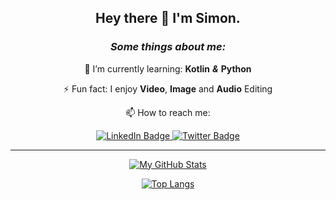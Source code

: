<div class = "Title" align = "center"
                  </div>
                  
## Hey there 👋 I'm Simon.

### ___Some things about me:___
 🌱 I’m currently learning: **Kotlin** ***&*** **Python**

 ⚡ Fun fact: I enjoy **Video**, **Image** and **Audio** Editing 

 📫 How to reach me:

  <div id="badges">
    <a href="https://www.linkedin.com/in/simonhickey-/">
    <img src="https://img.shields.io/badge/LinkedIn-blue?style=for-the-badge&logo=linkedin&logoColor=white" alt="LinkedIn Badge"/>
      </a>
 <a href="https://twitter.com/SimonHickDev">
  <img src="https://img.shields.io/badge/Twitter-blue?style=for-the-badge&logo=twitter&logoColor=white" alt="Twitter Badge"/>
      </a>
    </div>


______________________________________________

[![My GitHub Stats](https://github-readme-stats.vercel.app/api/?username=SimonHic&count_private=true&theme=monokai&showicons=true)]()

[![Top Langs](https://github-readme-stats-git-masterrstaa-rickstaa.vercel.app/api/top-langs/?username=SimonHic&theme=monokai)](https://github.com/SimonHic/github-readme-stats)
                 
